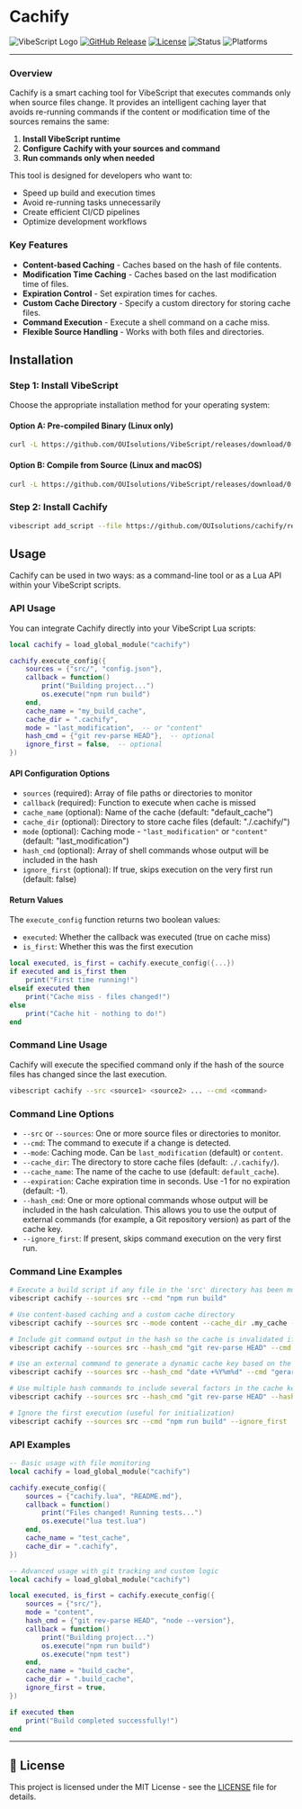 # Cachify
![VibeScript Logo](https://img.shields.io/badge/VibeScript-0.1.0-blue?style=for-the-badge&logo=lua)
[![GitHub Release](https://img.shields.io/badge/GitHub-Release-blue?style=for-the-badge)](https://github.com/OUIsolutions/cachify/releases)
[![License](https://img.shields.io/badge/License-MIT-green.svg?style=for-the-badge)](https://github.com/OUIsolutions/cachify/blob/main/LICENSE)
![Status](https://img.shields.io/badge/Status-Stable-brightgreen?style=for-the-badge)
![Platforms](https://img.shields.io/badge/Platforms-VibeScript-lightgrey?style=for-the-badge)

---

### Overview

Cachify is a smart caching tool for VibeScript that executes commands only when source files change. It provides an intelligent caching layer that avoids re-running commands if the content or modification time of the sources remains the same:

1. **Install VibeScript runtime**
2. **Configure Cachify with your sources and command**
3. **Run commands only when needed**

This tool is designed for developers who want to:
- Speed up build and execution times
- Avoid re-running tasks unnecessarily
- Create efficient CI/CD pipelines
- Optimize development workflows

### Key Features

- **Content-based Caching** - Caches based on the hash of file contents.
- **Modification Time Caching** - Caches based on the last modification time of files.
- **Expiration Control** - Set expiration times for caches.
- **Custom Cache Directory** - Specify a custom directory for storing cache files.
- **Command Execution** - Execute a shell command on a cache miss.
- **Flexible Source Handling** - Works with both files and directories.

## Installation

### Step 1: Install VibeScript

Choose the appropriate installation method for your operating system:

#### Option A: Pre-compiled Binary (Linux only)
```bash
curl -L https://github.com/OUIsolutions/VibeScript/releases/download/0.41.0/vibescript.out -o vibescript.out && chmod +x vibescript.out && sudo mv vibescript.out /usr/local/bin/vibescript
```


#### Option B: Compile from Source (Linux and macOS)
```bash
curl -L https://github.com/OUIsolutions/VibeScript/releases/download/0.41.0/amalgamation.c -o vibescript.c && gcc vibescript.c -o vibescript.out && sudo mv vibescript.out /usr/local/bin/vibescript
```

### Step 2: Install Cachify
```bash
vibescript add_script --file https://github.com/OUIsolutions/cachify/releases/download/0.6.0/cachify.lua cachify
```

## Usage

Cachify can be used in two ways: as a command-line tool or as a Lua API within your VibeScript scripts.

### API Usage

You can integrate Cachify directly into your VibeScript Lua scripts:

```lua
local cachify = load_global_module("cachify")

cachify.execute_config({
    sources = {"src/", "config.json"},
    callback = function() 
        print("Building project...")
        os.execute("npm run build")
    end,
    cache_name = "my_build_cache",
    cache_dir = ".cachify",
    mode = "last_modification",  -- or "content"
    hash_cmd = {"git rev-parse HEAD"},  -- optional
    ignore_first = false,  -- optional
})
```

#### API Configuration Options

- `sources` (required): Array of file paths or directories to monitor
- `callback` (required): Function to execute when cache is missed
- `cache_name` (optional): Name of the cache (default: "default_cache")
- `cache_dir` (optional): Directory to store cache files (default: "./.cachify/")
- `mode` (optional): Caching mode - `"last_modification"` or `"content"` (default: "last_modification")
- `hash_cmd` (optional): Array of shell commands whose output will be included in the hash
- `ignore_first` (optional): If true, skips execution on the very first run (default: false)

#### Return Values

The `execute_config` function returns two boolean values:
- `executed`: Whether the callback was executed (true on cache miss)
- `is_first`: Whether this was the first execution

```lua
local executed, is_first = cachify.execute_config({...})
if executed and is_first then
    print("First time running!")
elseif executed then
    print("Cache miss - files changed!")
else
    print("Cache hit - nothing to do!")
end
```

### Command Line Usage

Cachify will execute the specified command only if the hash of the source files has changed since the last execution.

```bash
vibescript cachify --src <source1> <source2> ... --cmd <command>
```



### Command Line Options

- `--src` or `--sources`: One or more source files or directories to monitor.
- `--cmd`: The command to execute if a change is detected.
- `--mode`: Caching mode. Can be `last_modification` (default) or `content`.
- `--cache_dir`: The directory to store cache files (default: `./.cachify/`).
- `--cache_name`: The name of the cache to use (default: `default_cache`).
- `--expiration`: Cache expiration time in seconds. Use -1 for no expiration (default: -1).
- `--hash_cmd`: One or more optional commands whose output will be included in the hash calculation. This allows you to use the output of external commands (for example, a Git repository version) as part of the cache key.
- `--ignore_first`: If present, skips command execution on the very first run.

### Command Line Examples

```bash
# Execute a build script if any file in the 'src' directory has been modified
vibescript cachify --sources src --cmd "npm run build"

# Use content-based caching and a custom cache directory
vibescript cachify --sources src --mode content --cache_dir .my_cache --cmd "echo 'Files have changed!'"

# Include git command output in the hash so the cache is invalidated if HEAD changes
vibescript cachify --sources src --hash_cmd "git rev-parse HEAD" --cmd "npm test"

# Use an external command to generate a dynamic cache key based on the current date
vibescript cachify --sources src --hash_cmd "date +%Y%m%d" --cmd "gerar_relatorio_diario.sh"

# Use multiple hash commands to include several factors in the cache key
vibescript cachify --sources src --hash_cmd "git rev-parse HEAD" --hash_cmd "node --version" --cmd "npm run build"

# Ignore the first execution (useful for initialization)
vibescript cachify --sources src --cmd "npm run build" --ignore_first
```

### API Examples

```lua
-- Basic usage with file monitoring
local cachify = load_global_module("cachify")

cachify.execute_config({
    sources = {"cachify.lua", "README.md"},
    callback = function() 
        print("Files changed! Running tests...")
        os.execute("lua test.lua")
    end,
    cache_name = "test_cache",
    cache_dir = ".cachify",
})

-- Advanced usage with git tracking and custom logic
local cachify = load_global_module("cachify")

local executed, is_first = cachify.execute_config({
    sources = {"src/"},
    mode = "content",
    hash_cmd = {"git rev-parse HEAD", "node --version"},
    callback = function()
        print("Building project...")
        os.execute("npm run build")
        os.execute("npm test")
    end,
    cache_name = "build_cache",
    cache_dir = ".build_cache",
    ignore_first = true,
})

if executed then
    print("Build completed successfully!")
end
```

---

## 📄 License

This project is licensed under the MIT License - see the [LICENSE](LICENSE) file for details.
